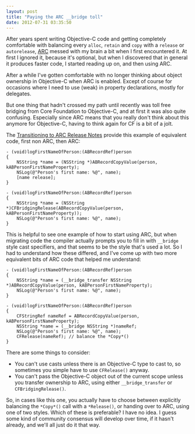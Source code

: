 ```yaml
---
layout: post
title: "Paying the ARC __bridge toll"
date: 2012-07-31 03:35:50
---
```

After years spent writing Objective-C code and getting completely comfortable with balancing every `alloc`, `retain` and `copy` with a `release` or `autorelease`, [ARC](http://developer.apple.com/documentation/Cocoa/Conceptual/MemoryMgmt/) messed with my brain a bit when I first encountered it. At first I ignored it, because it's optional, but when I discovered that in general it produces faster code, I started reading up on, and then using ARC.

After a while I've gotten comfortable with no longer thinking about object ownership in Objective-C when ARC is enabled. Except of course for occasions where I need to use (weak) in property declarations, mostly for delegates.

But one thing that hadn't crossed my path until recently was toll free bridging from Core Foundation to Objective-C, and at first it was also quite confusing. Especially since ARC means that you really don't think about this anymore for Objective-C, having to think again for CF is a bit of a jolt.

The [Transitioning to ARC Release Notes](http://developer.apple.com/library/mac/releasenotes/ObjectiveC/RN-TransitioningToARC/Introduction/Introduction.html) provide this example of equivalent code, first non ARC, then ARC:

	- (void)logFirstNameOfPerson:(ABRecordRef)person
	{
		NSString *name = (NSString *)ABRecordCopyValue(person, kABPersonFirstNameProperty);
		NSLog(@"Person's first name: %@", name);
		[name release];
	}

	- (void)logFirstNameOfPerson:(ABRecordRef)person
	{
		NSString *name = (NSString *)CFBridgingRelease(ABRecordCopyValue(person, kABPersonFirstNameProperty));
		NSLog(@"Person's first name: %@", name);
	}

This is helpful to see one example of how to start using ARC, but when migrating code the compiler actually prompts you to fill in with `__bridge` style cast specifiers, and that seems to be the style that's used a lot. So I had to understand how these differed, and I've come up with two more equivalent bits of ARC code that helped me understand:

	- (void)logFirstNameOfPerson:(ABRecordRef)person
	{
		NSString *name = (__bridge_transfer NSString *)ABRecordCopyValue(person, kABPersonFirstNameProperty);
		NSLog(@"Person's first name: %@", name);
	}

	- (void)logFirstNameOfPerson:(ABRecordRef)person
	{
		CFStringRef nameRef = ABRecordCopyValue(person, kABPersonFirstNameProperty);
		NSString *name = (__bridge NSString *)nameRef;
		NSLog(@"Person's first name: %@", name);
		CFRelease(nameRef); // balance the *Copy*()
	}

There are some things to consider:

- You can't use casts unless there is an Objective-C type to cast to, so sometimes you simple have to use `CFRelease()` anyway.
- You can't pass the Objective-C object out of the current scope unless you transfer ownership to ARC, using either `__bridge_transfer` or `CFBridgingRelease()`.

So, in cases like this one, you actually have to choose between explicitly balancing the `*Copy*()` call with a `*Release()`, or handing over to ARC, using one of two styles. Which of these is preferable? I have no idea. I guess some kind of community consensus will develop over time, if it hasn't already, and we'll all just do it that way.
